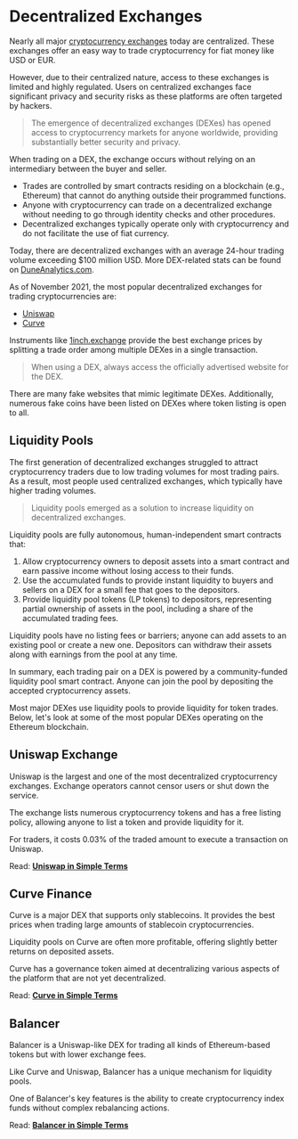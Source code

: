 # Decentralized Exchanges

Nearly all major [cryptocurrency exchanges](../../fundamentals/en/6-buying-cryptocurrency-basics.md) today are centralized. These exchanges offer an easy way to trade cryptocurrency for fiat money like USD or EUR.

However, due to their centralized nature, access to these exchanges is limited and highly regulated. Users on centralized exchanges face significant privacy and security risks as these platforms are often targeted by hackers.

> The emergence of decentralized exchanges (DEXes) has opened access to cryptocurrency markets for anyone worldwide, providing substantially better security and privacy.

When trading on a DEX, the exchange occurs without relying on an intermediary between the buyer and seller.

- Trades are controlled by smart contracts residing on a blockchain (e.g., Ethereum) that cannot do anything outside their programmed functions.
- Anyone with cryptocurrency can trade on a decentralized exchange without needing to go through identity checks and other procedures.
- Decentralized exchanges typically operate only with cryptocurrency and do not facilitate the use of fiat currency.

Today, there are decentralized exchanges with an average 24-hour trading volume exceeding $100 million USD. More DEX-related stats can be found on [DuneAnalytics.com](https://explore.duneanalytics.com/public/dashboards/c87JEtVi2GlyIZHQOR02NsfyJV48eaKEQSiKplJ7).

As of November 2021, the most popular decentralized exchanges for trading cryptocurrencies are:

- [Uniswap](https://uniswap.info/home)
- [Curve](https://curve.fi)

Instruments like [1inch.exchange](https://1inch.exchange/) provide the best exchange prices by splitting a trade order among multiple DEXes in a single transaction.

> When using a DEX, always access the officially advertised website for the DEX.

There are many fake websites that mimic legitimate DEXes. Additionally, numerous fake coins have been listed on DEXes where token listing is open to all.

## Liquidity Pools

The first generation of decentralized exchanges struggled to attract cryptocurrency traders due to low trading volumes for most trading pairs. As a result, most people used centralized exchanges, which typically have higher trading volumes.

> Liquidity pools emerged as a solution to increase liquidity on decentralized exchanges.

Liquidity pools are fully autonomous, human-independent smart contracts that:

1. Allow cryptocurrency owners to deposit assets into a smart contract and earn passive income without losing access to their funds.
2. Use the accumulated funds to provide instant liquidity to buyers and sellers on a DEX for a small fee that goes to the depositors.
3. Provide liquidity pool tokens (LP tokens) to depositors, representing partial ownership of assets in the pool, including a share of the accumulated trading fees.

Liquidity pools have no listing fees or barriers; anyone can add assets to an existing pool or create a new one. Depositors can withdraw their assets along with earnings from the pool at any time.

In summary, each trading pair on a DEX is powered by a community-funded liquidity pool smart contract. Anyone can join the pool by depositing the accepted cryptocurrency assets.

Most major DEXes use liquidity pools to provide liquidity for token trades. Below, let's look at some of the most popular DEXes operating on the Ethereum blockchain.

## Uniswap Exchange

Uniswap is the largest and one of the most decentralized cryptocurrency exchanges. Exchange operators cannot censor users or shut down the service.

The exchange lists numerous cryptocurrency tokens and has a free listing policy, allowing anyone to list a token and provide liquidity for it.

For traders, it costs 0.03% of the traded amount to execute a transaction on Uniswap.

Read: **[Uniswap in Simple Terms](../../token_guides/en/uniswap.md)**

## Curve Finance

Curve is a major DEX that supports only stablecoins. It provides the best prices when trading large amounts of stablecoin cryptocurrencies.

Liquidity pools on Curve are often more profitable, offering slightly better returns on deposited assets.

Curve has a governance token aimed at decentralizing various aspects of the platform that are not yet decentralized.

Read: **[Curve in Simple Terms](../../token_guides/en/curve-finance.md)**

## Balancer

Balancer is a Uniswap-like DEX for trading all kinds of Ethereum-based tokens but with lower exchange fees.

Like Curve and Uniswap, Balancer has a unique mechanism for liquidity pools.

One of Balancer's key features is the ability to create cryptocurrency index funds without complex rebalancing actions.

Read: **[Balancer in Simple Terms](../../token_guides/en/balancer-dex.md)**